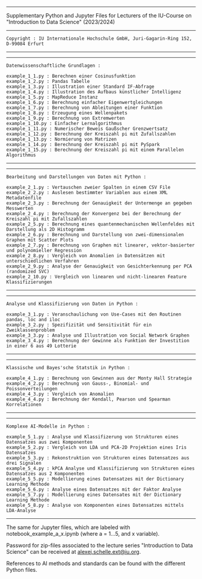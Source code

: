 
*********************************************************************************************************************

 Supplementary Python and Jupyter Files for Lecturers of the IU-Course on "Introduction to Data Science" (2023/2024) 
	
*********************************************************************************************************************
										    	       	
 	Copyright : IU Internationale Hochschule GmbH, Juri-Gagarin-Ring 152, D-99084 Erfurt	       		 
										    	       	
*********************************************************************************************************************

*********************************************************************************************************************
				
	Datenwissenschaftliche Grundlagen :			
				
	example_1_1.py : Berechnen einer Cosinusfunktion			    	
	example_1_2.py : Pandas Tabelle					    	
	example_1_3.py : Illustration einer Standard IF-Abfrage		    
	example_1_4.py : Illustration des Aufbaus künstlicher Intelligenz	    
	example_1_5.py : MapReduce Instanz				    
	example_1_6.py : Berechnung einfacher Eigenwertgleichungen		    
	example_1_7.py : Berechnung von Ableitungen einer Funktion		   
	example_1_8.py : Erzeugung eines Wellenpakets			    	
	example_1_9.py : Berechnung von Extremwerten			    
	example_1_10.py : Einfacher Lernalgorithmus 			    			      
	example_1_11.py : Numerischer Beweis Gaußscher Grenzwertsatz	    
	example_1_12.py : Berechnung der Kreiszahl pi mit Zufallszahlen	           
	example_1_13.py : Normierung von Matrizen				    
	example_1_14.py : Berechnung der Kreiszahl pi mit PySpark	            
	example_1_15.py : Berechnung der Kreiszahl pi mit einem Parallelen Algorithmus 
									    
********************************************************************************************************************

********************************************************************************************************************

	Bearbeitung und Darstellungen von Daten mit Python :
	
	example_2_1.py : Vertauschen zweier Spalten in einem CSV File		    			
	example_2_2.py : Auslesen bestimmter Variablen aus einem XML Metadatenfile					
  	example_2_3.py : Berechnung der Genauigkeit der Untermenge an gegeben Messwerten			
	example_2_4.py : Berechnung der Konvergenz bei der Berechnung der Kreiszahl pi mit Zufallszahlen	
	example_2_5.py : Berechnung eines quantenmechanischen Wellenfeldes mit Darstellung als 2D Histogramm	
	example_2_6.py : Berechnung und Darstellung von zwei-dimensionalen Graphen mit Scatter Plots							
	example_2_7.py : Berechnung von Graphen mit linearer, vektor-basierter und polynomieller Regression	
	example_2_8.py : Vergleich von Anomalien in Datensätzen mit unterschiedlichen Verfahren		
	example_2_9.py : Analyse der Genauigkeit von Gesichterkennung per PCA (randomized SVC)   			
	example_2_10.py : Vergleich von linearen und nicht-linearen Feature Klassifizierungen 		

*******************************************************************************************************************

*******************************************************************************************************************

 	Analyse und Klassifizierung von Daten in Python :
 
	example_3_1.py : Veranschaulichung von Use-Cases mit den Routinen pandas, loc and iloc		       
	example_3_2.py : Spezifizität und Sensitivität für ein Zweiklassenproblem 			       
	example_3_3.py : Analyse und Illustration von Social Network Graphen			        
	example_3_4.py : Berechnung der Gewinne als Funktion der Investition in einer 6 aus 49 Lotterie     
												        
*******************************************************************************************************************

*******************************************************************************************************************
  
 	Klassische und Bayes'sche Statstik in Python :

	example_4_1.py : Berechnung von Gewinnen aus der Monty Hall Strategie	     
	example_4_2.py : Berechnung von Gauss-, Binomial- und Poissonverteilungen      			        
	example_4_3.py : Vergleich von Anomalien 				     
	example_4_4.py : Berechnung der Kendall, Pearson und Spearman Korrelationen    
												     
******************************************************************************************************************

******************************************************************************************************************

	Komplexe AI-Modelle in Python :
	
	example_5_1.py : Analyse und Klassifizerung von Strukturen eines Datensatzes aus zwei Komponenten	 
	example_5_2.py : Vergleich von LDA und PCA-2D Projektion eines Iris Datensatzes			 
  	example_5_3.py : Rekonstruktion von Strukturen eines Datensatzes aus drei Signalen			 
  	example_5_4.py : kPCA Analyse und Klassifizierung von Strukturen eines Datensatzes aus 2 Komponenten 
  	example_5_5.py : Modellierung eines Datensatzes mit der Dictionary Learning Methode			 
  	example_5_6.py : Analyse eines Datensatzes mit der Faktor Analyse					 
 	example_5_7.py : Modellierung eines Datensates mit der Dictionary Learning Methode			 
  	example_5_8.py : Analyse von Komponenten eines Datensatzes mittels LDA-Analyse 			 

******************************************************************************************************************

The same for Jupyter files, which are labeled with notebook_example_a_x.ipynb (where a = 1...5, and x variable).

Password for zip-files associated to the lecture series "Introduction to Data Science" can be received 
at alexej.schelle.ext@iu.org.

References to AI methods and standards can be found with the different Python files.
